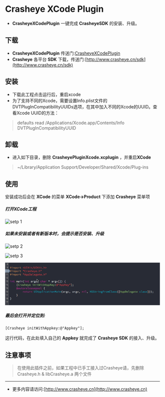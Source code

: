 # Crasheye XCode Plugin
* __CrasheyeXCodePlugin__ 一键完成 __CrasheyeSDK__ 的安装、升级。


## 下载
* __CrasheyeXCodePlugin__         传送门:[CrasheyeXCodePlugin](https://github.com/GangWang/Crasheye)
* __Crasheye__ 各平台 __SDK__ 下载，传送门:[http://www.crasheye.cn/sdk](http://www.crasheye.cn/sdk)


## 安装

* 下载此工程点击运行后，重启xcode
* 为了支持不同的Xcode，需要设置Info.plist文件的DVTPlugInCompatibilityUUIDs选项，在其中加入不同的Xcode的UUID。查看Xcode UUID的方法：


>   defaults read /Applications/Xcode.app/Contents/Info DVTPlugInCompatibilityUUID



## 卸载

* 进入如下目录，删除 **CrasheyePluginXcode.xcplugin** ，并重启**XCode**

> ~/Library/Application Support/Developer/Shared/Xcode/Plug-ins


## 使用
安装成功后会在 __XCode__ 的菜单 **XCode->Product** 下添加 **Crasheye** 菜单项

##### 打开XCode工程

![setp 1](https://raw.githubusercontent.com/GangWang/Crasheye/master/XCodePlugin/1.png)

##### 如果未安装或者有新版本时，会提示是否安装、升级

![setp 2](https://raw.githubusercontent.com/GangWang/Crasheye/master/XCodePlugin/2.png)

![setp 3](https://raw.githubusercontent.com/GangWang/Crasheye/master/XCodePlugin/3.png)

![setp 4](https://raw.githubusercontent.com/GangWang/Crasheye/master/XCodePlugin/5.png)

##### 最后会打开并定位到:

	[Crasheye initWithAppkey:@"Appkey"];

这行代码，在此处填入自己的 __Appkey__ 就完成了 **Crasheye SDK** 的接入、升级。

## 注意事项

>   在使用此插件之前，如果工程中已手工接入过Crasheye请，先删除Crasheye.h & libCrasheye.a 两个文件

---
* 更多内容请访问:[http://www.crasheye.cn](http://www.crasheye.cn)



